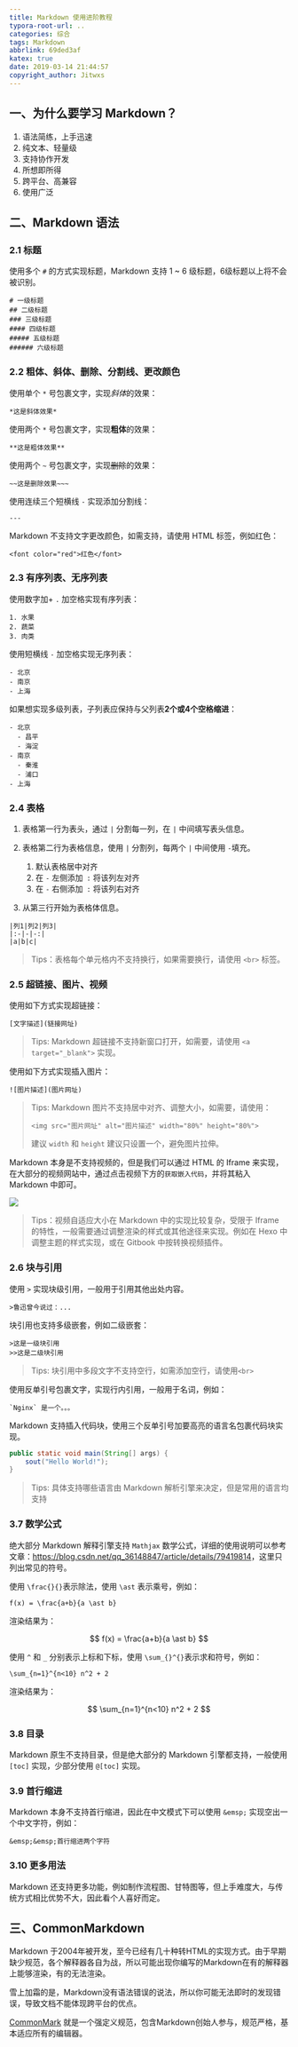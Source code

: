 ```yaml
---
title: Markdown 使用进阶教程
typora-root-url: ..
categories: 综合
tags: Markdown
abbrlink: 69ded3af
katex: true
date: 2019-03-14 21:44:57
copyright_author: Jitwxs
---
```


## 一、为什么要学习 Markdown？

1. 语法简练，上手迅速
2. 纯文本、轻量级
3. 支持协作开发
4. 所想即所得
5. 跨平台、高兼容
6. 使用广泛

## 二、Markdown 语法

### 2.1 标题

使用多个 `#` 的方式实现标题，Markdown 支持 1 ~ 6 级标题，6级标题以上将不会被识别。

```
# 一级标题
## 二级标题
### 三级标题
#### 四级标题
##### 五级标题
###### 六级标题
```

### 2.2 粗体、斜体、删除、分割线、更改颜色

使用单个 `*` 号包裹文字，实现*斜体*的效果：

```
*这是斜体效果*
```

使用两个 `*` 号包裹文字，实现**粗体**的效果：

```
**这是粗体效果**
```

使用两个 `~` 号包裹文字，实现~~删除~~的效果：

```
~~这是删除效果~~~
```

使用连续三个短横线 `-` 实现添加分割线：

```
---
```

Markdown 不支持文字更改颜色，如需支持，请使用 HTML 标签，例如红色：

```
<font color="red">红色</font>
```

### 2.3 有序列表、无序列表

使用数字加+ `.` 加空格实现有序列表：

```
1. 水果
2. 蔬菜
3. 肉类
```

使用短横线 `-` 加空格实现无序列表：

```
- 北京
- 南京
- 上海
```

如果想实现多级列表，子列表应保持与父列表**2个或4个空格缩进**：

```
- 北京
  - 昌平
  - 海淀
- 南京
  - 秦淮
  - 浦口
- 上海
```

### 2.4 表格

1. 表格第一行为表头，通过 `|` 分割每一列，在 `|` 中间填写表头信息。

2. 表格第二行为表格信息，使用 `|` 分割列，每两个 `|` 中间使用 `-`填充。
   1. 默认表格居中对齐
   2. 在 `-` 左侧添加` :` 将该列左对齐
   3. 在 `-` 右侧添加` :` 将该列右对齐
3. 从第三行开始为表格体信息。

```
|列1|列2|列3|
|:-|-|-:|
|a|b|c|
```

> Tips：表格每个单元格内不支持换行，如果需要换行，请使用 `<br>` 标签。

### 2.5 超链接、图片、视频

使用如下方式实现超链接：

```
[文字描述](链接网址)
```

> Tips: Markdown 超链接不支持新窗口打开，如需要，请使用 `<a target="_blank">` 实现。

使用如下方式实现插入图片：

```
![图片描述](图片网址)
```

> Tips: Markdown 图片不支持居中对齐、调整大小，如需要，请使用：
>
> `<img src="图片网址" alt="图片描述" width="80%" height="80%">`
>
> 建议 `width` 和 `height` 建议只设置一个，避免图片拉伸。

Markdown 本身是不支持视频的，但是我们可以通过 HTML 的 Iframe 来实现，在大部分的视频网站中，通过点击视频下方的`获取嵌入代码`，并将其粘入 Markdown 中即可。

![](/images/posts/20190316191716824.png)

>Tips：视频自适应大小在 Markdown 中的实现比较复杂，受限于 Iframe 的特性，一般需要通过调整渲染的样式或其他途径来实现。例如在 Hexo 中调整主题的样式实现，或在 Gitbook 中按转换视频插件。

### 2.6 块与引用

使用 `>` 实现块级引用，一般用于引用其他出处内容。

```
>鲁迅曾今说过：...
```

块引用也支持多级嵌套，例如二级嵌套：

```
>这是一级块引用
>>这是二级块引用
```

> Tips: 块引用中多段文字不支持空行，如需添加空行，请使用`<br>`

使用反单引号包裹文字，实现行内引用，一般用于名词，例如：

```
`Nginx` 是一个。。。
```

Markdown 支持插入代码块，使用三个反单引号加要高亮的语言名包裹代码块实现。

```java
public static void main(String[] args) {
    sout("Hello World!");
}
```

> Tips: 具体支持哪些语言由 Markdown 解析引擎来决定，但是常用的语言均支持

### 3.7 数学公式

绝大部分 Markdown 解释引擎支持 `Mathjax` 数学公式，详细的使用说明可以参考文章：<https://blog.csdn.net/qq_36148847/article/details/79419814>，这里只列出常见的符号。

使用 `\frac{}{}`表示除法，使用 `\ast` 表示乘号，例如：

```
f(x) = \frac{a+b}{a \ast b}
```

渲染结果为：

$$
f(x) = \frac{a+b}{a \ast b}
$$

使用 `^` 和 `_` 分别表示上标和下标，使用 `\sum_{}^{}`表示求和符号，例如：

```
\sum_{n=1}^{n<10} n^2 + 2
```

渲染结果为：

$$
\sum_{n=1}^{n<10} n^2 + 2
$$

### 3.8 目录

Markdown 原生不支持目录，但是绝大部分的 Markdown 引擎都支持，一般使用 `[toc]` 实现，少部分使用 `@[toc]` 实现。

### 3.9 首行缩进

Markdown 本身不支持首行缩进，因此在中文模式下可以使用 `&emsp;` 实现空出一个中文字符，例如：

```
&emsp;&emsp;首行缩进两个字符
```

### 3.10 更多用法

Markdown 还支持更多功能，例如制作流程图、甘特图等，但上手难度大，与传统方式相比优势不大，因此看个人喜好而定。

## 三、CommonMarkdown

Markdown 于2004年被开发，至今已经有几十种转HTML的实现方式。由于早期缺少规范，各个解释器各自为战，所以可能出现你编写的Markdown在有的解释器上能够渲染，有的无法渲染。

雪上加霜的是，Markdown没有语法错误的说法，所以你可能无法即时的发现错误，导致文档不能体现跨平台的优点。

[CommonMark](http://www.commonmark.cn) 就是一个强定义规范，包含Markdown创始人参与，规范严格，基本适应所有的编辑器。
